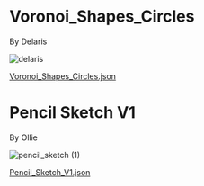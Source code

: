 # Voronoi_Shapes_Circles
By Delaris

![delaris](https://github.com/neilyboy/DrawingBotPresets/assets/9546844/18477751-fecb-4ce1-b4aa-005bb5e15b5c)

[Voronoi_Shapes_Circles.json](https://github.com/neilyboy/DrawingBotPresets/files/13546622/Voronoi_Shapes_Circles.json)


# Pencil Sketch V1
By Ollie

![pencil_sketch (1)](https://github.com/neilyboy/DrawingBotPresets/assets/9546844/1abea889-e8fc-45da-b9c6-2c77de50e330)

[Pencil_Sketch_V1.json](https://github.com/neilyboy/DrawingBotPresets/files/13546591/Pencil_Sketch_V1.json)

